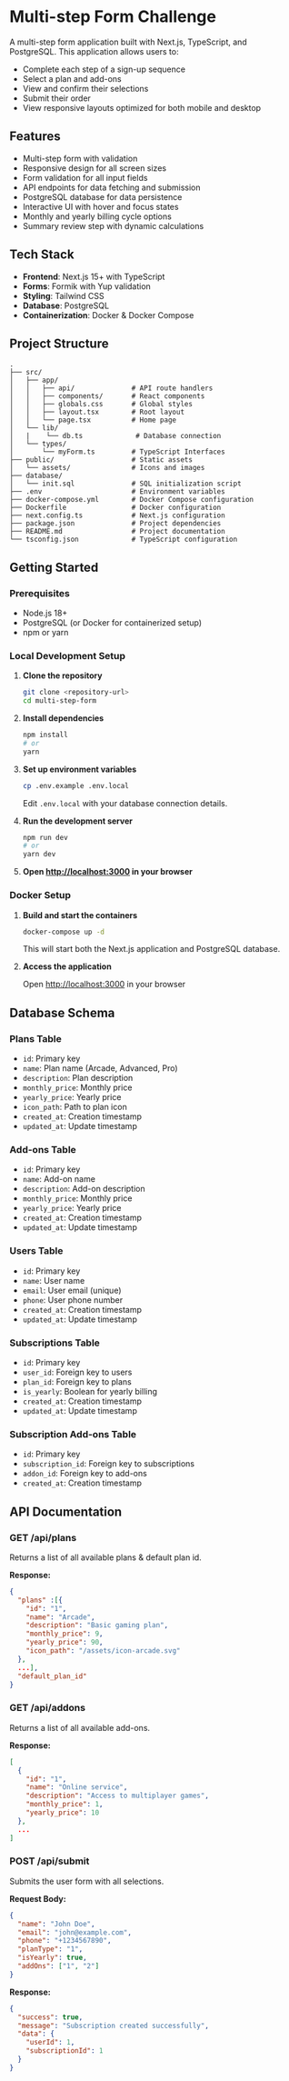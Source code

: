 # Multi-step Form Challenge

A multi-step form application built with Next.js, TypeScript, and PostgreSQL. This application allows users to:

- Complete each step of a sign-up sequence
- Select a plan and add-ons
- View and confirm their selections
- Submit their order
- View responsive layouts optimized for both mobile and desktop

## Features

- Multi-step form with validation
- Responsive design for all screen sizes
- Form validation for all input fields
- API endpoints for data fetching and submission
- PostgreSQL database for data persistence
- Interactive UI with hover and focus states
- Monthly and yearly billing cycle options
- Summary review step with dynamic calculations

## Tech Stack

- **Frontend**: Next.js 15+ with TypeScript
- **Forms**: Formik with Yup validation
- **Styling**: Tailwind CSS
- **Database**: PostgreSQL
- **Containerization**: Docker & Docker Compose

## Project Structure

```
.
├── src/
│   ├── app/
│   │   ├── api/              # API route handlers
│   │   ├── components/       # React components
│   │   ├── globals.css       # Global styles
│   │   ├── layout.tsx        # Root layout
│   │   └── page.tsx          # Home page
│   └── lib/
│   |    └── db.ts             # Database connection
│   └── types/
│       └── myForm.ts         # TypeScript Interfaces
├── public/                   # Static assets
│   └── assets/               # Icons and images
├── database/
│   └── init.sql              # SQL initialization script
├── .env                      # Environment variables
├── docker-compose.yml        # Docker Compose configuration
├── Dockerfile                # Docker configuration
├── next.config.ts            # Next.js configuration
├── package.json              # Project dependencies
├── README.md                 # Project documentation
└── tsconfig.json             # TypeScript configuration
```

## Getting Started

### Prerequisites

- Node.js 18+
- PostgreSQL (or Docker for containerized setup)
- npm or yarn

### Local Development Setup

1. **Clone the repository**

   ```bash
   git clone <repository-url>
   cd multi-step-form
   ```

2. **Install dependencies**

   ```bash
   npm install
   # or
   yarn
   ```

3. **Set up environment variables**

   ```bash
   cp .env.example .env.local
   ```

   Edit `.env.local` with your database connection details.

4. **Run the development server**

   ```bash
   npm run dev
   # or
   yarn dev
   ```

5. **Open [http://localhost:3000](http://localhost:3000) in your browser**

### Docker Setup

1. **Build and start the containers**

   ```bash
   docker-compose up -d
   ```

   This will start both the Next.js application and PostgreSQL database.

2. **Access the application**

   Open [http://localhost:3000](http://localhost:3000) in your browser

## Database Schema

### Plans Table
- `id`: Primary key
- `name`: Plan name (Arcade, Advanced, Pro)
- `description`: Plan description
- `monthly_price`: Monthly price
- `yearly_price`: Yearly price
- `icon_path`: Path to plan icon
- `created_at`: Creation timestamp
- `updated_at`: Update timestamp

### Add-ons Table
- `id`: Primary key
- `name`: Add-on name
- `description`: Add-on description
- `monthly_price`: Monthly price
- `yearly_price`: Yearly price
- `created_at`: Creation timestamp
- `updated_at`: Update timestamp

### Users Table
- `id`: Primary key
- `name`: User name
- `email`: User email (unique)
- `phone`: User phone number
- `created_at`: Creation timestamp
- `updated_at`: Update timestamp

### Subscriptions Table
- `id`: Primary key
- `user_id`: Foreign key to users
- `plan_id`: Foreign key to plans
- `is_yearly`: Boolean for yearly billing
- `created_at`: Creation timestamp
- `updated_at`: Update timestamp

### Subscription Add-ons Table
- `id`: Primary key
- `subscription_id`: Foreign key to subscriptions
- `addon_id`: Foreign key to add-ons
- `created_at`: Creation timestamp

## API Documentation

### GET /api/plans
Returns a list of all available plans & default plan id.

**Response:**
```json
{
  "plans" :[{
    "id": "1",
    "name": "Arcade",
    "description": "Basic gaming plan",
    "monthly_price": 9,
    "yearly_price": 90,
    "icon_path": "/assets/icon-arcade.svg"
  },
  ...],
  "default_plan_id"
}
```

### GET /api/addons
Returns a list of all available add-ons.

**Response:**
```json
[
  {
    "id": "1",
    "name": "Online service",
    "description": "Access to multiplayer games",
    "monthly_price": 1,
    "yearly_price": 10
  },
  ...
]
```

### POST /api/submit
Submits the user form with all selections.

**Request Body:**
```json
{
  "name": "John Doe",
  "email": "john@example.com",
  "phone": "+1234567890",
  "planType": "1",
  "isYearly": true,
  "addOns": ["1", "2"]
}
```

**Response:**
```json
{
  "success": true,
  "message": "Subscription created successfully",
  "data": {
    "userId": 1,
    "subscriptionId": 1
  }
}
```